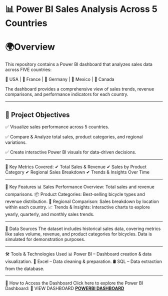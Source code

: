 # 📊 Power BI Sales Analysis Across 5 Countries

# 🌍Overview

This repository contains a Power BI dashboard that analyzes sales data across FIVE countries:

📍 USA | 📍 France | 📍 Germany | 📍 Mexico | 📍 Canada

The dashboard provides a comprehensive view of sales trends, revenue comparisons, and performance indicators for each country.

---

## 🎯 Project Objectives
✅ Visualize sales performance across 5 countries.

✅ Compare & Analyze total sales, product categories, and regional variations.

✅ Create interactive Power BI visuals for data-driven decisions.

---

🔹 Key Metrics Covered:
✔ Total Sales & Revenue
✔ Sales by Product Category
✔ Regional Sales Breakdown
✔ Trends & Insights Over Time

---

🚀 Key Features
📊 Sales Performance Overview: Total sales and revenue comparisons.
📦 Product Categories: Best-selling bicycle types and revenue distribution.
📍 Regional Comparison: Sales breakdown by location within each country.
📈 Trends & Insights: Interactive charts to explore yearly, quarterly, and monthly sales trends.

---

🔗 Data Sources
The dataset includes historical sales data, covering metrics like sales volume, revenue, and product categories for bicycles.
Data is simulated for demonstration purposes.

---

🛠 Tools & Technologies Used
📊 Power BI – Dashboard creation & data visualization.
📑 Excel – Data cleaning & preparation.
🛢 SQL – Data extraction from the database.

---
📌 How to Access the Dashboard
Click here to explore the Power BI Dashboard:
🔗 VIEW DASHBOARD **[POWERBI DASHBOARD](https://app.powerbi.com/links/rcD0BHTwBC?ctid=73398a8a-1bd5-47d0-a76c-cc59d4343b72&pbi_source=linkShare&bookmarkGuid=e472434d-9c48-4b17-8759-5cfe628aca3f)** 
